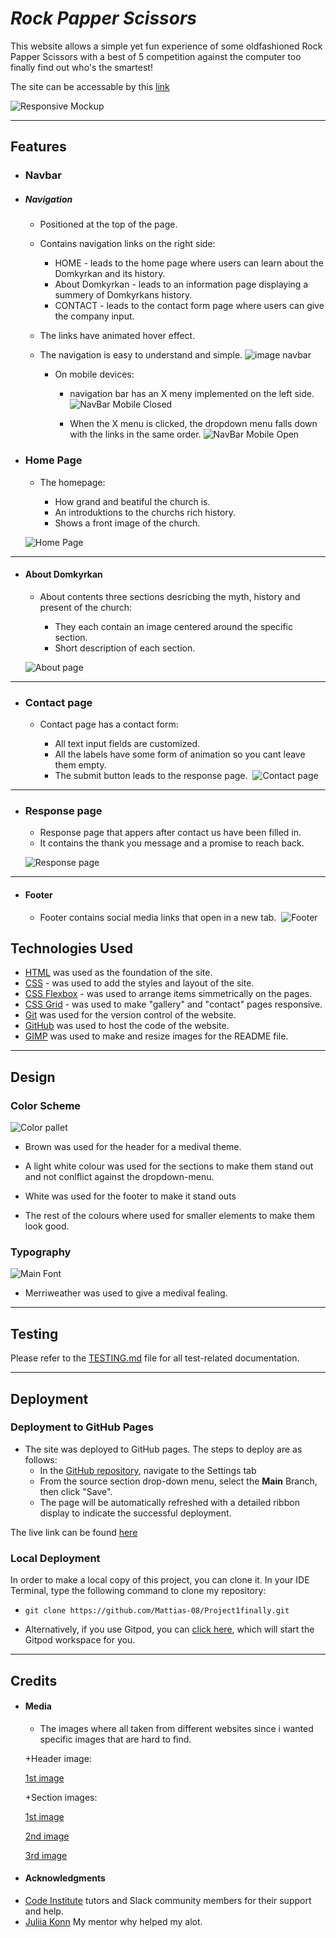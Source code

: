 # *Rock Papper Scissors*
This website allows a simple yet fun experience of some oldfashioned Rock Papper Scissors with a best of 5 competition against the computer too finally find out who's the smartest!

The site can be accessable by this [link](https://mattias-08.github.io/Project1finally/index.html)

![Responsive Mockup](docs/screen_display.png)

---

## Features

+ ### Navbar

+ ##### Navigation
    - Positioned at the top of the page.
    - Contains navigation links on the right side:
        * HOME - leads to the home page where users can learn about the Domkyrkan and its history.
        * About Domkyrkan - leads to an information page displaying a summery of Domkyrkans history.
        * CONTACT - leads to the contact form page where users can give the company input.
    - The links have animated hover effect.
    - The navigation is easy to understand and simple.
    ![image navbar](docs/navbar_fullscreen.png)



        * On mobile devices: 
            - navigation bar has an X meny implemented on the left side.
            ![NavBar Mobile Closed](docs/navbar_mobile_closed.png)
        
            - When the X menu is clicked, the dropdown menu falls down with the links in the same order.
            ![NavBar Mobile Open](docs/navbar_mobile_open.png)

+ ### Home Page

    - The homepage:

        * How grand and beatiful the church is.
        * An introduktions to the churchs rich history.
        * Shows a front image of the church.

    ![Home Page](docs/domkyrka_homepage.png)

---

+ #### About Domkyrkan

    - About contents three sections desricbing the myth, history and present of the church:

        * They each contain an image centered around the specific section.
        * Short description of each section.

    ![About page](docs/image_about_domkyrkan.png)

--- 

+ ### Contact page

    - Contact page has a contact form:

        - All text input fields are customized.
        - All the labels have some form of animation so you cant leave them empty.
        - The submit button leads to the response page.
​
    ![Contact page](docs/image_contact.png)


---
+ ### Response page

    - Response page that appers after contact us have been filled in.
    - It contains the thank you message and a promise to reach back.

    ![Response page](docs/image_thankyou_page.png)

---
+ #### Footer

    - Footer contains social media links that open in a new tab.
​
    ![Footer](docs/footer.png)
​
## Technologies Used

- [HTML](https://developer.mozilla.org/en-US/docs/Web/HTML) was used as the foundation of the site.
- [CSS](https://developer.mozilla.org/en-US/docs/Web/css) - was used to add the styles and layout of the site.
- [CSS Flexbox](https://developer.mozilla.org/en-US/docs/Learn/CSS/CSS_layout/Flexbox) - was used to arrange items simmetrically on the pages.
- [CSS Grid](https://developer.mozilla.org/en-US/docs/Web/CSS/grid) - was used to make "gallery" and "contact" pages responsive. 
- [Git](https://git-scm.com/) was used for the version control of the website.
- [GitHub](https://github.com/) was used to host the code of the website.
- [GIMP](https://www.gimp.org/) was used to make and resize images for the README file.

---

## Design

### Color Scheme

![Color pallet](docs/colour_pallete.png)

- Brown was used for the header for a medival theme.

- A light white colour was used for the sections to make them stand out and not conlflict against the dropdown-menu.

- White was used for the footer to make it stand outs

- The rest of the colours where used for smaller elements to make them look good.





### Typography

![Main Font](docs/Font.png)

- Merriweather was used to give a medival fealing.

---

## Testing

Please refer to the [TESTING.md](TESTING.md) file for all test-related documentation.

---

## Deployment

### Deployment to GitHub Pages

- The site was deployed to GitHub pages. The steps to deploy are as follows: 
  - In the [GitHub repository](https://github.com/Mattias-08/Project1finally), navigate to the Settings tab 
  - From the source section drop-down menu, select the **Main** Branch, then click "Save".
  - The page will be automatically refreshed with a detailed ribbon display to indicate the successful deployment.

The live link can be found [here](https://github.com/Mattias-08/Project1finally)

### Local Deployment

In order to make a local copy of this project, you can clone it.
In your IDE Terminal, type the following command to clone my repository:

- `git clone https://github.com/Mattias-08/Project1finally.git`

- Alternatively, if you use Gitpod, you can [click here](https://mattias08-project1final-rjatp002dgm.ws-eu110.gitpod.io/), which will start the Gitpod workspace for you.

---

## Credits

+ #### Media

    - The images where all taken from different websites since i wanted specific images that are hard to find.

    +Header image: 

    [1st image](https://byggteknikforlaget.se/lunds-domkyrka-analyseras-med-ny-teknik/)
    
    +Section images:

    [1st image](https://mythus.fandom.com/wiki/Troll)
    
    [2nd image](https://visitskane.com/sv/classic-attractions/lunds-domkyrka)

    [3rd image](https://www.nyaprojekt.se/2022/11/22/historiskt-med-ny-arsring-till-lunds-domkyrka-nar-torntaken-renoveras/)


+ #### Acknowledgments

- [Code Institute](https://codeinstitute.net/) tutors and Slack community members for their support and help.
- [Juliia Konn](https://github.com/IuliiaKonovalova) My mentor why helped my alot.